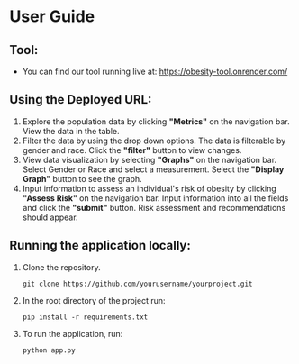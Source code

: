 # User Guide

## Tool:

- You can find our tool running live at: 
https://obesity-tool.onrender.com/

## Using the Deployed URL:

1. Explore the population data by clicking **"Metrics"** on the navigation bar. View the data in the table.
2. Filter the data by using the drop down options. The data is filterable by gender and race. Click the **"filter"** button to view changes.
3. View data visualization by selecting **"Graphs"** on the navigation bar. Select Gender or Race and select a measurement. Select the **"Display Graph"** button to see the graph.
4. Input information to assess an individual's risk of obesity by clicking **"Assess Risk"** on the navigation bar. Input information into all the fields and click the **"submit"** button. Risk assessment and recommendations should appear.

## Running the application locally:

1. Clone the repository.

    ```
    git clone https://github.com/yourusername/yourproject.git
    ```


2. In the root directory of the project run:

    ```
    pip install -r requirements.txt
    ```


3. To run the application, run:

    ```
    python app.py
    ```


